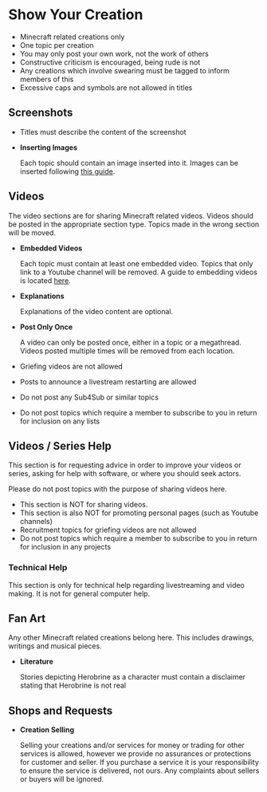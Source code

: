 # Show Your Creation

* Minecraft related creations only
* One topic per creation
* You may only post your own work, not the work of others
* Constructive criticism is encouraged, being rude is not
* Any creations which involve swearing must be tagged to inform members of this
* Excessive caps and symbols are not allowed in titles


## Screenshots

* Titles must describe the content of the screenshot
* __Inserting Images__

    Each topic should contain an image inserted into it. Images can be inserted following [this guide](http://img.mcf.li/images.jpg).


## Videos

The video sections are for sharing Minecraft related videos. Videos should be posted in the appropriate section type. Topics made in the wrong section will be moved.

* __Embedded Videos__

    Each topic must contain at least one embedded video. Topics that only link to a Youtube channel will be removed. A guide to embedding videos is located [here](http://img.mcf.li/video_guide.png).

* __Explanations__

    Explanations of the video content are optional.

* __Post Only Once__

    A video can only be posted once, either in a topic or a megathread. Videos posted multiple times will be removed from each location.

* Griefing videos are not allowed
* Posts to announce a livestream restarting are allowed
* Do not post any Sub4Sub or similar topics
* Do not post topics which require a member to subscribe to you in return for inclusion on any lists


## Videos / Series Help

This section is for requesting advice in order to improve your videos or series, asking for help with software, or where you should seek actors.

Please do not post topics with the purpose of sharing videos here.

* This section is NOT for sharing videos.
* This section is also NOT for promoting personal pages (such as Youtube channels)
* Recruitment topics for griefing videos are not allowed
* Do not post topics which require a member to subscribe to you in return for inclusion in any projects


### Technical Help

This section is only for technical help regarding livestreaming and video making. It is not for general computer help.


## Fan Art

Any other Minecraft related creations belong here. This includes drawings, writings and musical pieces.

* __Literature__

    Stories depicting Herobrine as a character must contain a disclaimer stating that Herobrine is not real


## Shops and Requests

* __Creation Selling__

    Selling your creations and/or services for money or trading for other services is allowed, however we provide no assurances or protections for customer and seller. If you purchase a service it is your responsibility to ensure the service is delivered, not ours. Any complaints about sellers or buyers will be ignored.
